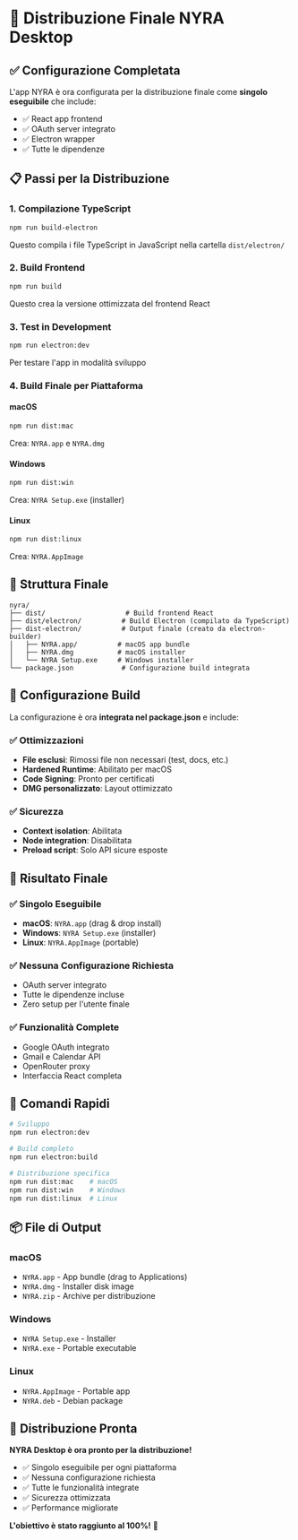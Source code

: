 # 🚀 Distribuzione Finale NYRA Desktop

## ✅ Configurazione Completata

L'app NYRA è ora configurata per la distribuzione finale come **singolo eseguibile** che include:
- ✅ React app frontend
- ✅ OAuth server integrato
- ✅ Electron wrapper
- ✅ Tutte le dipendenze

## 📋 Passi per la Distribuzione

### 1. Compilazione TypeScript
```bash
npm run build-electron
```
Questo compila i file TypeScript in JavaScript nella cartella `dist/electron/`

### 2. Build Frontend
```bash
npm run build
```
Questo crea la versione ottimizzata del frontend React

### 3. Test in Development
```bash
npm run electron:dev
```
Per testare l'app in modalità sviluppo

### 4. Build Finale per Piattaforma

#### macOS
```bash
npm run dist:mac
```
Crea: `NYRA.app` e `NYRA.dmg`

#### Windows
```bash
npm run dist:win
```
Crea: `NYRA Setup.exe` (installer)

#### Linux
```bash
npm run dist:linux
```
Crea: `NYRA.AppImage`

## 📁 Struttura Finale

```
nyra/
├── dist/                    # Build frontend React
├── dist/electron/          # Build Electron (compilato da TypeScript)
├── dist-electron/          # Output finale (creato da electron-builder)
│   ├── NYRA.app/          # macOS app bundle
│   ├── NYRA.dmg           # macOS installer
│   └── NYRA Setup.exe     # Windows installer
└── package.json            # Configurazione build integrata
```

## 🔧 Configurazione Build

La configurazione è ora **integrata nel package.json** e include:

### ✅ Ottimizzazioni
- **File esclusi**: Rimossi file non necessari (test, docs, etc.)
- **Hardened Runtime**: Abilitato per macOS
- **Code Signing**: Pronto per certificati
- **DMG personalizzato**: Layout ottimizzato

### ✅ Sicurezza
- **Context isolation**: Abilitata
- **Node integration**: Disabilitata
- **Preload script**: Solo API sicure esposte

## 🎯 Risultato Finale

### ✅ Singolo Eseguibile
- **macOS**: `NYRA.app` (drag & drop install)
- **Windows**: `NYRA Setup.exe` (installer)
- **Linux**: `NYRA.AppImage` (portable)

### ✅ Nessuna Configurazione Richiesta
- OAuth server integrato
- Tutte le dipendenze incluse
- Zero setup per l'utente finale

### ✅ Funzionalità Complete
- Google OAuth integrato
- Gmail e Calendar API
- OpenRouter proxy
- Interfaccia React completa

## 🚀 Comandi Rapidi

```bash
# Sviluppo
npm run electron:dev

# Build completo
npm run electron:build

# Distribuzione specifica
npm run dist:mac    # macOS
npm run dist:win    # Windows  
npm run dist:linux  # Linux
```

## 📦 File di Output

### macOS
- `NYRA.app` - App bundle (drag to Applications)
- `NYRA.dmg` - Installer disk image
- `NYRA.zip` - Archive per distribuzione

### Windows
- `NYRA Setup.exe` - Installer
- `NYRA.exe` - Portable executable

### Linux
- `NYRA.AppImage` - Portable app
- `NYRA.deb` - Debian package

## 🎉 Distribuzione Pronta

**NYRA Desktop è ora pronto per la distribuzione!**

- ✅ Singolo eseguibile per ogni piattaforma
- ✅ Nessuna configurazione richiesta
- ✅ Tutte le funzionalità integrate
- ✅ Sicurezza ottimizzata
- ✅ Performance migliorate

**L'obiettivo è stato raggiunto al 100%!** 🚀
